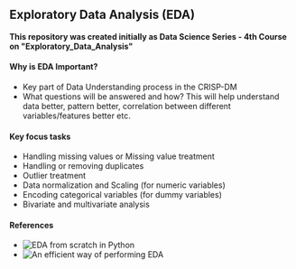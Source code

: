 ## Exploratory Data Analysis (EDA)

**This repository was created initially as Data Science Series - 4th Course on "Exploratory_Data_Analysis"**

#### Why is EDA Important?

- Key part of Data Understanding process in the CRISP-DM
- What questions will be answered and how? This will help understand data better, pattern better, correlation between different variables/features better etc.

#### Key focus tasks

- Handling missing values or Missing value treatment
- Handling or removing duplicates
- Outlier treatment
- Data normalization and Scaling (for numeric variables)
- Encoding categorical variables (for dummy variables)
- Bivariate and multivariate analysis

#### References

- ![EDA from scratch in Python](https://www.analyticsvidhya.com/blog/2020/08/exploratory-data-analysiseda-from-scratch-in-python/)
- ![An efficient way of performing EDA](https://www.analyticsvidhya.com/blog/2020/11/an-efficient-way-of-performing-eda-hypothesis-generation/)
